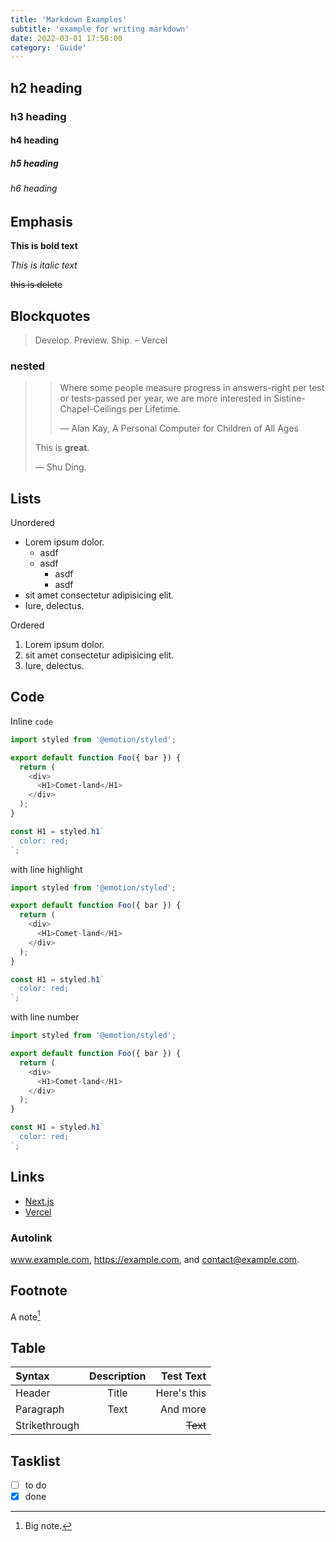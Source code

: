 ```yaml
---
title: 'Markdown Examples'
subtitle: 'example for writing markdown'
date: 2022-03-01 17:50:00
category: 'Guide'
---
```


## h2 heading

### h3 heading

#### h4 heading

##### h5 heading

###### h6 heading

## Emphasis

**This is bold text**

_This is italic text_

~~this is delete~~

## Blockquotes

> Develop. Preview. Ship. – Vercel

### nested

> > Where some people measure progress in answers-right per test or tests-passed per year, we are more interested in Sistine-Chapel-Ceilings per Lifetime.
> >
> > — Alan Kay, A Personal Computer for Children of All Ages
>
> This is **great**.
>
> — Shu Ding.

## Lists

Unordered

- Lorem ipsum dolor.
  - asdf
  - asdf
    - asdf
    - asdf
- sit amet consectetur adipisicing elit.
- Iure, delectus.

Ordered

1. Lorem ipsum dolor.
2. sit amet consectetur adipisicing elit.
3. Iure, delectus.

## Code

Inline `code`

```js
import styled from '@emotion/styled';

export default function Foo({ bar }) {
  return (
    <div>
      <H1>Comet-land</H1>
    </div>
  );
}

const H1 = styled.h1`
  color: red;
`;
```

with line highlight

```js {1, 11-13}
import styled from '@emotion/styled';

export default function Foo({ bar }) {
  return (
    <div>
      <H1>Comet-land</H1>
    </div>
  );
}

const H1 = styled.h1`
  color: red;
`;
```

with line number

```js {1, 3} showLineNumbers
import styled from '@emotion/styled';

export default function Foo({ bar }) {
  return (
    <div>
      <H1>Comet-land</H1>
    </div>
  );
}

const H1 = styled.h1`
  color: red;
`;
```

## Links

- [Next.js](https://nextjs.org)
- [Vercel](http://vercel.com)

### Autolink

www.example.com, https://example.com, and contact@example.com.

## Footnote

A note[^1]

[^1]: Big note.

## Table

| Syntax        | Description |   Test Text |
| :------------ | :---------: | ----------: |
| Header        |    Title    | Here's this |
| Paragraph     |    Text     |    And more |
| Strikethrough |             |    ~~Text~~ |

## Tasklist

- [ ] to do
- [x] done

